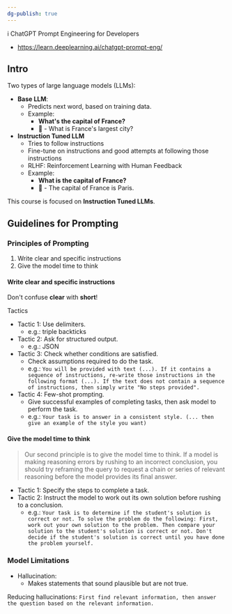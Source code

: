 ```yaml
---
dg-publish: true
---
```

i ChatGPT Prompt Engineering for Developers

- https://learn.deeplearning.ai/chatgpt-prompt-eng/

## Intro

Two types of large language models (LLMs):

- **Base LLM**:
    - Predicts next word, based on training data.
    - Example:
        - **What's the capital of France?**
        - 🤖 - What is France's largest city?
- **Instruction Tuned LLM**
    - Tries to follow instructions
    - Fine-tune on instructions and good attempts at following those instructions
    - RLHF: Reinforcement Learning with Human Feedback
    - Example:
        - **What is the capital of France?**
        - 🤖 - The capital of France is Paris.

This course is focused on **Instruction Tuned LLMs**.


## Guidelines for Prompting

### Principles of Prompting

1. Write clear and specific instructions
2. Give the model time to think

#### Write clear and specific instructions

Don't confuse **clear** with **short**!

Tactics

- Tactic 1: Use delimiters.
    - e.g.: triple backticks
- Tactic 2: Ask for structured output.
    - e.g.: JSON
- Tactic 3: Check whether conditions are satisfied.
    - Check assumptions required to do the task.
    - e.g.: `You will be provided with text (...). If it contains a sequence of instructions, re-write those instructions in the following format (...). If the text does not contain a sequence of instructions, then simply write "No steps provided".`
- Tactic 4: Few-shot prompting.
    - Give successful examples of completing tasks, then ask model to perform the task.
    - e.g.: `Your task is to answer in a consistent style. (... then give an example of the style you want)`


#### Give the model time to think

> Our second principle is to give the model time to think. If a model is making reasoning errors by rushing to an incorrect conclusion, you should try reframing the query to request a chain or series of relevant reasoning before the model provides its final answer.

- Tactic 1: Specify the steps to complete a task.
- Tactic 2: Instruct the model to work out its own solution before rushing to a conclusion.
    - e.g.: `Your task is to determine if the student's solution is correct or not. To solve the problem do the following: First, work out your own solution to the problem. Then compare your solution to the student's solution is correct or not. Don't decide if the student's solution is correct until you have done the problem yourself.`


### Model Limitations

- Hallucination:
    - Makes statements that sound plausible but are not true.

Reducing hallucinations:
`First find relevant information, then answer the question based on the relevant information.`